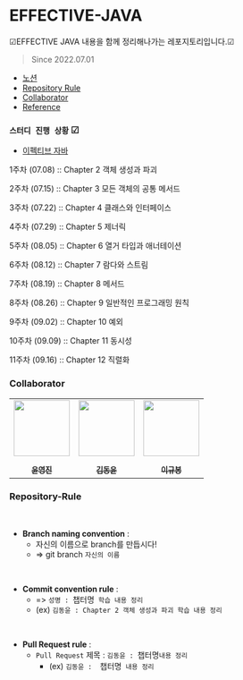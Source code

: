 # EFFECTIVE-JAVA
☑EFFECTIVE JAVA 내용을 함께 정리해나가는 레포지토리입니다.☑

> Since 2022.07.01
  - <a href="https://ocean-dongyun.notion.site/EFFECTIVE-JAVA-5b64b5de403544d7a4c8aaad280e961f">노션</a>
  - [Repository Rule](#repository-rule)
  - [Collaborator](#collaborator)
  - [Reference](#reference)

### `스터디 진행 상황` ☑
- [이펙티브 자바](first-study)

1주차 (07.08) :: Chapter 2 객체 생성과 파괴

2주차 (07.15) :: Chapter 3 모든 객체의 공통 메서드

3주차 (07.22) :: Chapter 4 클래스와 인터페이스

4주차 (07.29) :: Chapter 5 제너릭

5주차 (08.05) :: Chapter 6 열거 타입과 애너테이션

6주차 (08.12) :: Chapter 7 람다와 스트림

7주차 (08.19) :: Chapter 8 메서드

8주차 (08.26) :: Chapter 9 일반적인 프로그래밍 원칙

9주차 (09.02) :: Chapter 10 예외

10주차 (09.09) :: Chapter 11 동시성

11주차 (09.16) :: Chapter 12 직렬화

### Collaborator

<p align="center">
  
<table align="center" >
   <tr>
        <td align="center"><a href="https://github.com/yoon-youngjin"><img src="https://github.com/yoon-youngjin.png" width="100px;" alt=""/><br /><sub><b><br/>윤영진</b></sub></a></td>
        <td align="center"><a href="https://github.com/myway00"><img src="https://github.com/myway00.png" width="100px;" alt=""/><br /><sub><b><br/>김동윤</b></sub></a></td>
                <td align="center"><a href="https://github.com/bong01"><img src="https://github.com/bong01.png" width="100px;" alt=""/><br /><sub><b><br/>이규봉</b></sub></a></td>
               
   </tr>
</table>

</p>


### Repository-Rule
 <br>
 
- **Branch naming convention** : <br>
   - 자신의 이름으로 branch를 만듭시다!
   - => git branch `자신의 이름` 
 <br>
 
- **Commit convention rule** : <br>
   - => `성명 : `챕터명` 학습 내용 정리` 
   - (ex) `김동윤 : Chapter 2 객체 생성과 파괴 학습 내용 정리` 
 <br>
 
- **Pull Request rule** : <br>
   - `Pull Request` 제목 : `김동윤 : `챕터명` 내용 정리 `
      - (ex) `김동윤 :  `챕터명` 내용 정리`<br><br>

 <br> 

